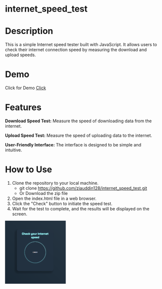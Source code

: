 # internet_speed_test

# Description
This is a simple Internet speed tester built with JavaScript. It allows users to check their internet connection speed by measuring the download and upload speeds.

# Demo
Click for Demo <a href='https://ziauddin128.github.io/internet_speed_test/' target = "_blank">Click</a>

# Features
<p><b>Download Speed Test:</b> Measure the speed of downloading data from the internet. </p>
<p><b>Upload Speed Test:</b> Measure the speed of uploading data to the internet.</p>
<p><b>User-Friendly Interface:</b> The interface is designed to be simple and intuitive.</p>

# How to Use 
1) Clone the repository to your local machine.
    - git clone https://github.com/ziauddin128/internet_speed_test.git
    - Or Download the zip file
2) Open the index.html file in a web browser.
3) Click the "Check" button to initiate the speed test.
4) Wait for the test to complete, and the results will be displayed on the screen.

<img src="demo.png" width="200px">

